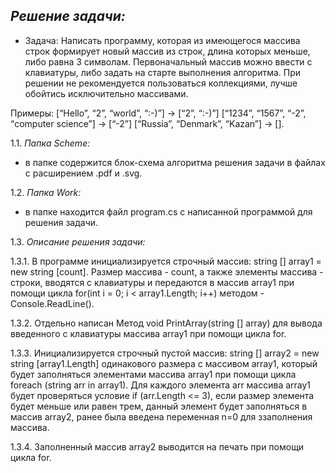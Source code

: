 ## _**Решение задачи:**_

- Задача: Написать программу, которая из имеющегося массива строк 
формирует новый массив из строк, длина которых меньше, либо равна 3 символам. 
Первоначальный массив можно ввести с клавиатуры, либо задать на старте выполнения алгоритма. 
При решении не рекомендуется пользоваться коллекциями, 
лучше обойтись исключительно массивами.

Примеры:
[“Hello”, “2”, “world”, “:-)”] → [“2”, “:-)”]
[“1234”, “1567”, “-2”, “computer science”] → [“-2”]
[“Russia”, “Denmark”, “Kazan”] → [].

1.1. *Папка Scheme:*
* в папке содержится блок-схема алгоритма решения задачи в  файлах с расширением .pdf и .svg.

1.2. *Папка Work:*
* в папке находится файл program.cs с написанной программой для решения задачи.

1.3. *Описание решения задачи:*

1.3.1. В программе инициализируется строчный массив: string [] array1  = new string [count].
Размер массива - count, а также элементы массива - строки, вводятся с клавиатуры и 
передаются в массив array1 при помощи цикла for(int i = 0; i < array1.Length; i++) методом - Console.ReadLine().

1.3.2. Отдельно написан Метод void PrintArray(string [] array) для вывода введенного с клавиатуры 
массива array1 при помощи цикла for.

1.3.3. Инициализируется строчный пустой массив: string [] array2  = new string [array1.Length] одинакового размера с массивом array1, который будет заполняться элементами массива array1 при помощи цикла foreach (string arr in array1). Для каждого элемента arr массива array1 будет проверяться условие if (arr.Length <= 3), если 
размер элемента будет меньше или равен трем,
данный элемент будет заполняться в  массив
array2, ранее была введена переменная n=0 для ззаполнения массива.

1.3.4. Заполненный массив array2 выводится на печать при помощи цикла for.






